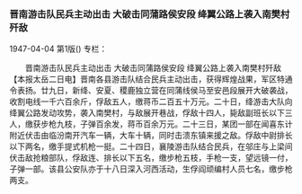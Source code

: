 ### 晋南游击队民兵主动出击  大破击同蒲路侯安段  绛翼公路上袭入南樊村歼敌

1947-04-04
第1版()
专栏：

　　晋南游击队民兵主动出击
    大破击同蒲路侯安段
    绛翼公路上袭入南樊村歼敌
    【本报太岳二日电】晋南各县游击队结合民兵主动出击，获得辉煌战果，军区特通令表扬。廿九日，新绛、安夏、稷鹿独立营在同蒲线侯马至安邑段展开大破袭战，收割电线一千六百余斤，俘敌五人，缴蒋币二百五十万元。二十日，绛游击大队向绛翼公路发动攻势，袭入南樊村，与敌展开巷战，俘敌十四人，毙敌副班长以下三人，缴获步枪九枝，子弹百余发，蒋币百余万元。二十三日，某团一部在闻喜东计附近伏击由临汾南开汽车一辆，大车十辆，同时击溃东镇来援之敌。俘敌中尉排长以下两名，缴手提式机枪一挺。二十四日，襄陵游击队结合民兵，在邬庄与上梁间伏击敌抢粮部队，俘敌连、排长以下五名，缴步枪五枝，手枪一支，望远镜一付，子弹一部。该县公安队亦于十八日深入河西活动，生俘阎顽编村人员七名，缴步枪两支。
